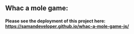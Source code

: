 ## Whac a mole game:
#### Please see the deployment of this project here: https://samandeveloper.github.io/whac-a-mole-game-js/
